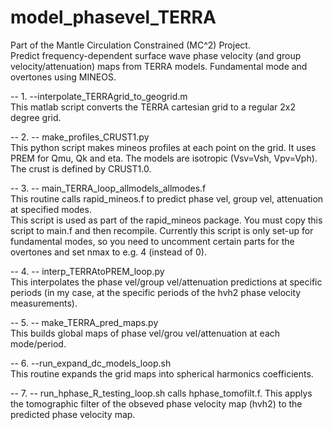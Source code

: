 # model_phasevel_TERRA
Part of the Mantle Circulation Constrained (MC^2) Project.  
Predict frequency-dependent surface wave phase velocity (and group velocity/attenuation) maps from TERRA models. Fundamental mode and overtones using MINEOS.  

-- 1. --interpolate_TERRAgrid_to_geogrid.m  
This matlab script converts the TERRA cartesian grid to a regular 2x2 degree grid.  

-- 2. -- make_profiles_CRUST1.py  
This python script makes mineos profiles at each point on the grid. It uses PREM for Qmu, Qk and eta. The models are isotropic (Vsv=Vsh, Vpv=Vph). The crust is defined by CRUST1.0.  

-- 3. -- main_TERRA_loop_allmodels_allmodes.f  
This routine calls rapid_mineos.f to predict phase vel, group vel, attenuation at specified modes.  
This script is used as part of the rapid_mineos package. You must copy this script to main.f and then recompile.
Currently this script is only set-up for fundamental modes, so you need to uncomment certain parts for the overtones and set nmax to e.g. 4 (instead of 0).

-- 4. -- interp_TERRAtoPREM_loop.py  
This interpolates the phase vel/group vel/attenuation predictions at specific periods (in my case, at the specific periods of the hvh2 phase velocity measurements).  

-- 5. -- make_TERRA_pred_maps.py  
This builds global maps of phase vel/grou vel/attenuation at each mode/period.  

-- 6. --run_expand_dc_models_loop.sh  
This routine expands the grid maps into spherical harmonics coefficients.  

-- 7. -- run_hphase_R_testing_loop.sh
calls hphase_tomofilt.f. This applys the tomographic filter of the obseved phase velocity map (hvh2) to the predicted phase velocity map.  

